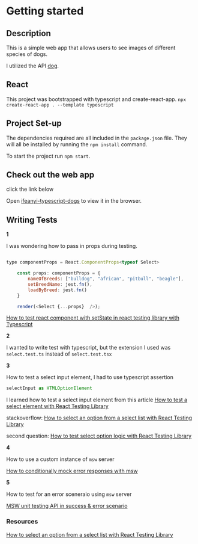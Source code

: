 # Getting started
## Description

This is a simple web app that allows users to see images of different species of dogs.

I utilized the API [dog](https://dog.ceo/api/). 
## React

This project was bootstrapped with typescript and create-react-app. `npx create-react-app . --template typescript`

## Project Set-up

The dependencies required are all included in the `package.json` file. They will all be installed by running the `npm install` command.

To start the project run `npm start`.

## Check out the web app

click the link below

Open [ifeanyi-typescript-dogs](https://ifeanyi-typescript-dogs.netlify.app) to view it in the browser.


## Writing Tests

**1**

I was wondering how to pass in props during testing.

```javascript

type componentProps = React.ComponentProps<typeof Select>

    const props: componentProps = { 
        nameOfBreeds: ["bulldog", "african", "pitbull", "beagle"],
        setBreedName: jest.fn(),
        loadByBreed: jest.fn()
    }

    render(<Select {...props}  />);

```

[How to test react component with setState in react testing library with Typescript](https://stackoverflow.com/questions/69876996/how-to-test-react-component-with-setstate-in-react-testing-library-with-typescri)


**2**


I wanted to write test with typescript, but the extension I used was `select.test.ts` instead of `select.test.tsx`


**3**

How to test a select input element, I had to use typescript assertion

```javascript
selectInput as HTMLOptionElement
```

I learned how to test a select input element from this article [How to test a select element with React Testing Library](https://cathalmacdonnacha.com/how-to-test-a-select-element-with-react-testing-library)

stackoverflow: [How to select an option from a select list with React Testing Library](https://stackoverflow.com/questions/57946870/how-to-select-an-option-from-a-select-list-with-react-testing-library)

second question: [How to test select option logic with React Testing Library](https://stackoverflow.com/questions/63948194/how-to-test-select-option-logic-with-react-testing-library)

**4**

How to use a custom instance of `msw` server

[How to conditionally mock error responses with msw](https://stackoverflow.com/questions/67221429/how-to-conditionally-mock-error-responses-with-msw/67228587#67228587)

**5**

How to test for an error sceneraio using `msw` server


[MSW unit testing API in success & error scenario](https://stackoverflow.com/questions/71764462/msw-unit-testing-api-in-success-error-scenario)

### Resources

[How to select an option from a select list with React Testing Library](https://stackoverflow.com/questions/57946870/how-to-select-an-option-from-a-select-list-with-react-testing-library)
